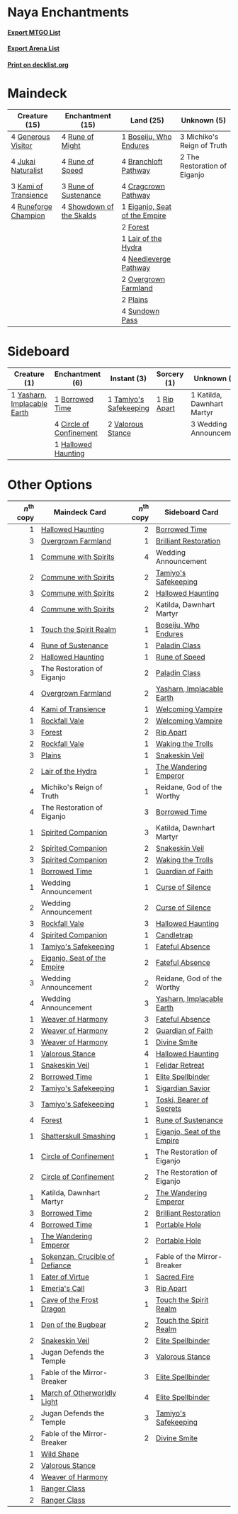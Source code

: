 # Naya Enchantments

#### [Export MTGO List](../collection/Naya%20Enchantments/Naya%20Enchantments.txt)
#### [Export Arena List](../collection/Naya%20Enchantments/Naya%20Enchantments_arena.txt)
#### [Print on decklist.org](http://decklist.org/?deckmain=1%09Boseiju,%20Who%20Endures%0A4%09Branchloft%20Pathway%0A4%09Cragcrown%20Pathway%0A1%09Eiganjo,%20Seat%20of%20the%20Empire%0A2%09Forest%0A4%09Generous%20Visitor%0A4%09Jukai%20Naturalist%0A3%09Kami%20of%20Transience%0A1%09Lair%20of%20the%20Hydra%0A3%09Michiko's%20Reign%20of%20Truth%0A4%09Needleverge%20Pathway%0A2%09Overgrown%20Farmland%0A2%09Plains%0A4%09Rune%20of%20Might%0A4%09Rune%20of%20Speed%0A3%09Rune%20of%20Sustenance%0A4%09Runeforge%20Champion%0A4%09Showdown%20of%20the%20Skalds%0A4%09Sundown%20Pass%0A2%09The%20Restoration%20of%20Eiganjo&deckside=1%09Borrowed%20Time%0A4%09Circle%20of%20Confinement%0A1%09Hallowed%20Haunting%0A1%09Katilda,%20Dawnhart%20Martyr%0A1%09Rip%20Apart%0A1%09Tamiyo's%20Safekeeping%0A2%09Valorous%20Stance%0A3%09Wedding%20Announcement%0A1%09Yasharn,%20Implacable%20Earth)
# Maindeck

|                                         Creature (15)                                         |                                         Enchantment (15)                                          |                                               Land (25)                                                |        Unknown (5)         |
|-----------------------------------------------------------------------------------------------|---------------------------------------------------------------------------------------------------|--------------------------------------------------------------------------------------------------------|----------------------------|
|4 [Generous Visitor](http://gatherer.wizards.com/Pages/Card/Details.aspx?multiverseid=548493)  |4 [Rune of Might](http://gatherer.wizards.com/Pages/Card/Details.aspx?multiverseid=503807)         |1 [Boseiju, Who Endures](http://gatherer.wizards.com/Pages/Card/Details.aspx?multiverseid=548579)       |3 Michiko's Reign of Truth  |
|4 [Jukai Naturalist](http://gatherer.wizards.com/Pages/Card/Details.aspx?multiverseid=548537)  |4 [Rune of Speed](http://gatherer.wizards.com/Pages/Card/Details.aspx?multiverseid=503760)         |4 [Branchloft Pathway](http://gatherer.wizards.com/Pages/Card/Details.aspx?multiverseid=491909)         |2 The Restoration of Eiganjo|
|3 [Kami of Transience](http://gatherer.wizards.com/Pages/Card/Details.aspx?multiverseid=548506)|3 [Rune of Sustenance](http://gatherer.wizards.com/Pages/Card/Details.aspx?multiverseid=503631)    |4 [Cragcrown Pathway](http://gatherer.wizards.com/Pages/Card/Details.aspx?multiverseid=491915)          |                            |
|4 [Runeforge Champion](http://gatherer.wizards.com/Pages/Card/Details.aspx?multiverseid=503632)|4 [Showdown of the Skalds](http://gatherer.wizards.com/Pages/Card/Details.aspx?multiverseid=503845)|1 [Eiganjo, Seat of the Empire](http://gatherer.wizards.com/Pages/Card/Details.aspx?multiverseid=548581)|                            |
|                                                                                               |                                                                                                   |2 [Forest](http://gatherer.wizards.com/Pages/Card/Details.aspx?multiverseid=439860)                     |                            |
|                                                                                               |                                                                                                   |1 [Lair of the Hydra](http://gatherer.wizards.com/Pages/Card/Details.aspx?multiverseid=527546)          |                            |
|                                                                                               |                                                                                                   |4 [Needleverge Pathway](http://gatherer.wizards.com/Pages/Card/Details.aspx?multiverseid=491918)        |                            |
|                                                                                               |                                                                                                   |2 [Overgrown Farmland](http://gatherer.wizards.com/Pages/Card/Details.aspx?multiverseid=535064)         |                            |
|                                                                                               |                                                                                                   |2 [Plains](http://gatherer.wizards.com/Pages/Card/Details.aspx?multiverseid=439856)                     |                            |
|                                                                                               |                                                                                                   |4 [Sundown Pass](http://gatherer.wizards.com/Pages/Card/Details.aspx?multiverseid=541142)               |                            |


# Sideboard

|                                             Creature (1)                                             |                                         Enchantment (6)                                          |                                           Instant (3)                                           |                                     Sorcery (1)                                      |       Unknown (4)        |
|------------------------------------------------------------------------------------------------------|--------------------------------------------------------------------------------------------------|-------------------------------------------------------------------------------------------------|--------------------------------------------------------------------------------------|--------------------------|
|1 [Yasharn, Implacable Earth](http://gatherer.wizards.com/Pages/Card/Details.aspx?multiverseid=491891)|1 [Borrowed Time](http://gatherer.wizards.com/Pages/Card/Details.aspx?multiverseid=534759)        |1 [Tamiyo's Safekeeping](http://gatherer.wizards.com/Pages/Card/Details.aspx?multiverseid=548521)|1 [Rip Apart](http://gatherer.wizards.com/Pages/Card/Details.aspx?multiverseid=513717)|1 Katilda, Dawnhart Martyr|
|                                                                                                      |4 [Circle of Confinement](http://gatherer.wizards.com/Pages/Card/Details.aspx?multiverseid=540834)|2 [Valorous Stance](http://gatherer.wizards.com/Pages/Card/Details.aspx?multiverseid=391950)     |                                                                                      |3 Wedding Announcement    |
|                                                                                                      |1 [Hallowed Haunting](http://gatherer.wizards.com/Pages/Card/Details.aspx?multiverseid=540847)    |                                                                                                 |                                                                                      |                          |


# Other Options

|*n*<sup>th</sup> copy|                                              Maindeck Card                                              |*n*<sup>th</sup> copy|                                            Sideboard Card                                            |
|--------------------:|---------------------------------------------------------------------------------------------------------|--------------------:|------------------------------------------------------------------------------------------------------|
|                    1|[Hallowed Haunting](http://gatherer.wizards.com/Pages/Card/Details.aspx?multiverseid=540847)             |                    2|[Borrowed Time](http://gatherer.wizards.com/Pages/Card/Details.aspx?multiverseid=534759)              |
|                    3|[Overgrown Farmland](http://gatherer.wizards.com/Pages/Card/Details.aspx?multiverseid=535064)            |                    1|[Brilliant Restoration](http://gatherer.wizards.com/Pages/Card/Details.aspx?multiverseid=548298)      |
|                    1|[Commune with Spirits](http://gatherer.wizards.com/Pages/Card/Details.aspx?multiverseid=548487)          |                    4|Wedding Announcement                                                                                  |
|                    2|[Commune with Spirits](http://gatherer.wizards.com/Pages/Card/Details.aspx?multiverseid=548487)          |                    2|[Tamiyo's Safekeeping](http://gatherer.wizards.com/Pages/Card/Details.aspx?multiverseid=548521)       |
|                    3|[Commune with Spirits](http://gatherer.wizards.com/Pages/Card/Details.aspx?multiverseid=548487)          |                    2|[Hallowed Haunting](http://gatherer.wizards.com/Pages/Card/Details.aspx?multiverseid=540847)          |
|                    4|[Commune with Spirits](http://gatherer.wizards.com/Pages/Card/Details.aspx?multiverseid=548487)          |                    2|Katilda, Dawnhart Martyr                                                                              |
|                    1|[Touch the Spirit Realm](http://gatherer.wizards.com/Pages/Card/Details.aspx?multiverseid=548335)        |                    1|[Boseiju, Who Endures](http://gatherer.wizards.com/Pages/Card/Details.aspx?multiverseid=548579)       |
|                    4|[Rune of Sustenance](http://gatherer.wizards.com/Pages/Card/Details.aspx?multiverseid=503631)            |                    1|[Paladin Class](http://gatherer.wizards.com/Pages/Card/Details.aspx?multiverseid=527316)              |
|                    2|[Hallowed Haunting](http://gatherer.wizards.com/Pages/Card/Details.aspx?multiverseid=540847)             |                    1|[Rune of Speed](http://gatherer.wizards.com/Pages/Card/Details.aspx?multiverseid=503760)              |
|                    3|The Restoration of Eiganjo                                                                               |                    2|[Paladin Class](http://gatherer.wizards.com/Pages/Card/Details.aspx?multiverseid=527316)              |
|                    4|[Overgrown Farmland](http://gatherer.wizards.com/Pages/Card/Details.aspx?multiverseid=535064)            |                    2|[Yasharn, Implacable Earth](http://gatherer.wizards.com/Pages/Card/Details.aspx?multiverseid=491891)  |
|                    4|[Kami of Transience](http://gatherer.wizards.com/Pages/Card/Details.aspx?multiverseid=548506)            |                    1|[Welcoming Vampire](http://gatherer.wizards.com/Pages/Card/Details.aspx?multiverseid=540882)          |
|                    1|[Rockfall Vale](http://gatherer.wizards.com/Pages/Card/Details.aspx?multiverseid=535065)                 |                    2|[Welcoming Vampire](http://gatherer.wizards.com/Pages/Card/Details.aspx?multiverseid=540882)          |
|                    3|[Forest](http://gatherer.wizards.com/Pages/Card/Details.aspx?multiverseid=439860)                        |                    2|[Rip Apart](http://gatherer.wizards.com/Pages/Card/Details.aspx?multiverseid=513717)                  |
|                    2|[Rockfall Vale](http://gatherer.wizards.com/Pages/Card/Details.aspx?multiverseid=535065)                 |                    1|[Waking the Trolls](http://gatherer.wizards.com/Pages/Card/Details.aspx?multiverseid=503850)          |
|                    3|[Plains](http://gatherer.wizards.com/Pages/Card/Details.aspx?multiverseid=439856)                        |                    1|[Snakeskin Veil](http://gatherer.wizards.com/Pages/Card/Details.aspx?multiverseid=503810)             |
|                    2|[Lair of the Hydra](http://gatherer.wizards.com/Pages/Card/Details.aspx?multiverseid=527546)             |                    1|[The Wandering Emperor](http://gatherer.wizards.com/Pages/Card/Details.aspx?multiverseid=548337)      |
|                    4|Michiko's Reign of Truth                                                                                 |                    1|Reidane, God of the Worthy                                                                            |
|                    4|The Restoration of Eiganjo                                                                               |                    3|[Borrowed Time](http://gatherer.wizards.com/Pages/Card/Details.aspx?multiverseid=534759)              |
|                    1|[Spirited Companion](http://gatherer.wizards.com/Pages/Card/Details.aspx?multiverseid=548333)            |                    3|Katilda, Dawnhart Martyr                                                                              |
|                    2|[Spirited Companion](http://gatherer.wizards.com/Pages/Card/Details.aspx?multiverseid=548333)            |                    2|[Snakeskin Veil](http://gatherer.wizards.com/Pages/Card/Details.aspx?multiverseid=503810)             |
|                    3|[Spirited Companion](http://gatherer.wizards.com/Pages/Card/Details.aspx?multiverseid=548333)            |                    2|[Waking the Trolls](http://gatherer.wizards.com/Pages/Card/Details.aspx?multiverseid=503850)          |
|                    1|[Borrowed Time](http://gatherer.wizards.com/Pages/Card/Details.aspx?multiverseid=534759)                 |                    1|[Guardian of Faith](http://gatherer.wizards.com/Pages/Card/Details.aspx?multiverseid=527305)          |
|                    1|Wedding Announcement                                                                                     |                    1|[Curse of Silence](http://gatherer.wizards.com/Pages/Card/Details.aspx?multiverseid=534770)           |
|                    2|Wedding Announcement                                                                                     |                    2|[Curse of Silence](http://gatherer.wizards.com/Pages/Card/Details.aspx?multiverseid=534770)           |
|                    3|[Rockfall Vale](http://gatherer.wizards.com/Pages/Card/Details.aspx?multiverseid=535065)                 |                    3|[Hallowed Haunting](http://gatherer.wizards.com/Pages/Card/Details.aspx?multiverseid=540847)          |
|                    4|[Spirited Companion](http://gatherer.wizards.com/Pages/Card/Details.aspx?multiverseid=548333)            |                    1|[Candletrap](http://gatherer.wizards.com/Pages/Card/Details.aspx?multiverseid=534763)                 |
|                    1|[Tamiyo's Safekeeping](http://gatherer.wizards.com/Pages/Card/Details.aspx?multiverseid=548521)          |                    1|[Fateful Absence](http://gatherer.wizards.com/Pages/Card/Details.aspx?multiverseid=534774)            |
|                    2|[Eiganjo, Seat of the Empire](http://gatherer.wizards.com/Pages/Card/Details.aspx?multiverseid=548581)   |                    2|[Fateful Absence](http://gatherer.wizards.com/Pages/Card/Details.aspx?multiverseid=534774)            |
|                    3|Wedding Announcement                                                                                     |                    2|Reidane, God of the Worthy                                                                            |
|                    4|Wedding Announcement                                                                                     |                    3|[Yasharn, Implacable Earth](http://gatherer.wizards.com/Pages/Card/Details.aspx?multiverseid=491891)  |
|                    1|[Weaver of Harmony](http://gatherer.wizards.com/Pages/Card/Details.aspx?multiverseid=548524)             |                    3|[Fateful Absence](http://gatherer.wizards.com/Pages/Card/Details.aspx?multiverseid=534774)            |
|                    2|[Weaver of Harmony](http://gatherer.wizards.com/Pages/Card/Details.aspx?multiverseid=548524)             |                    2|[Guardian of Faith](http://gatherer.wizards.com/Pages/Card/Details.aspx?multiverseid=527305)          |
|                    3|[Weaver of Harmony](http://gatherer.wizards.com/Pages/Card/Details.aspx?multiverseid=548524)             |                    1|[Divine Smite](http://gatherer.wizards.com/Pages/Card/Details.aspx?multiverseid=527299)               |
|                    1|[Valorous Stance](http://gatherer.wizards.com/Pages/Card/Details.aspx?multiverseid=391950)               |                    4|[Hallowed Haunting](http://gatherer.wizards.com/Pages/Card/Details.aspx?multiverseid=540847)          |
|                    1|[Snakeskin Veil](http://gatherer.wizards.com/Pages/Card/Details.aspx?multiverseid=503810)                |                    1|[Felidar Retreat](http://gatherer.wizards.com/Pages/Card/Details.aspx?multiverseid=491638)            |
|                    2|[Borrowed Time](http://gatherer.wizards.com/Pages/Card/Details.aspx?multiverseid=534759)                 |                    1|[Elite Spellbinder](http://gatherer.wizards.com/Pages/Card/Details.aspx?multiverseid=513494)          |
|                    2|[Tamiyo's Safekeeping](http://gatherer.wizards.com/Pages/Card/Details.aspx?multiverseid=548521)          |                    1|[Sigardian Savior](http://gatherer.wizards.com/Pages/Card/Details.aspx?multiverseid=534792)           |
|                    3|[Tamiyo's Safekeeping](http://gatherer.wizards.com/Pages/Card/Details.aspx?multiverseid=548521)          |                    1|[Toski, Bearer of Secrets](http://gatherer.wizards.com/Pages/Card/Details.aspx?multiverseid=503813)   |
|                    4|[Forest](http://gatherer.wizards.com/Pages/Card/Details.aspx?multiverseid=439860)                        |                    1|[Rune of Sustenance](http://gatherer.wizards.com/Pages/Card/Details.aspx?multiverseid=503631)         |
|                    1|[Shatterskull Smashing](http://gatherer.wizards.com/Pages/Card/Details.aspx?multiverseid=491802)         |                    1|[Eiganjo, Seat of the Empire](http://gatherer.wizards.com/Pages/Card/Details.aspx?multiverseid=548581)|
|                    1|[Circle of Confinement](http://gatherer.wizards.com/Pages/Card/Details.aspx?multiverseid=540834)         |                    1|The Restoration of Eiganjo                                                                            |
|                    2|[Circle of Confinement](http://gatherer.wizards.com/Pages/Card/Details.aspx?multiverseid=540834)         |                    2|The Restoration of Eiganjo                                                                            |
|                    1|Katilda, Dawnhart Martyr                                                                                 |                    2|[The Wandering Emperor](http://gatherer.wizards.com/Pages/Card/Details.aspx?multiverseid=548337)      |
|                    3|[Borrowed Time](http://gatherer.wizards.com/Pages/Card/Details.aspx?multiverseid=534759)                 |                    2|[Brilliant Restoration](http://gatherer.wizards.com/Pages/Card/Details.aspx?multiverseid=548298)      |
|                    4|[Borrowed Time](http://gatherer.wizards.com/Pages/Card/Details.aspx?multiverseid=534759)                 |                    1|[Portable Hole](http://gatherer.wizards.com/Pages/Card/Details.aspx?multiverseid=527320)              |
|                    1|[The Wandering Emperor](http://gatherer.wizards.com/Pages/Card/Details.aspx?multiverseid=548337)         |                    2|[Portable Hole](http://gatherer.wizards.com/Pages/Card/Details.aspx?multiverseid=527320)              |
|                    1|[Sokenzan, Crucible of Defiance](http://gatherer.wizards.com/Pages/Card/Details.aspx?multiverseid=548589)|                    1|Fable of the Mirror-Breaker                                                                           |
|                    1|[Eater of Virtue](http://gatherer.wizards.com/Pages/Card/Details.aspx?multiverseid=548558)               |                    1|[Sacred Fire](http://gatherer.wizards.com/Pages/Card/Details.aspx?multiverseid=535035)                |
|                    1|[Emeria's Call](http://gatherer.wizards.com/Pages/Card/Details.aspx?multiverseid=491633)                 |                    3|[Rip Apart](http://gatherer.wizards.com/Pages/Card/Details.aspx?multiverseid=513717)                  |
|                    1|[Cave of the Frost Dragon](http://gatherer.wizards.com/Pages/Card/Details.aspx?multiverseid=527540)      |                    1|[Touch the Spirit Realm](http://gatherer.wizards.com/Pages/Card/Details.aspx?multiverseid=548335)     |
|                    1|[Den of the Bugbear](http://gatherer.wizards.com/Pages/Card/Details.aspx?multiverseid=527541)            |                    2|[Touch the Spirit Realm](http://gatherer.wizards.com/Pages/Card/Details.aspx?multiverseid=548335)     |
|                    2|[Snakeskin Veil](http://gatherer.wizards.com/Pages/Card/Details.aspx?multiverseid=503810)                |                    2|[Elite Spellbinder](http://gatherer.wizards.com/Pages/Card/Details.aspx?multiverseid=513494)          |
|                    1|Jugan Defends the Temple                                                                                 |                    3|[Valorous Stance](http://gatherer.wizards.com/Pages/Card/Details.aspx?multiverseid=391950)            |
|                    1|Fable of the Mirror-Breaker                                                                              |                    3|[Elite Spellbinder](http://gatherer.wizards.com/Pages/Card/Details.aspx?multiverseid=513494)          |
|                    1|[March of Otherworldly Light](http://gatherer.wizards.com/Pages/Card/Details.aspx?multiverseid=548321)   |                    4|[Elite Spellbinder](http://gatherer.wizards.com/Pages/Card/Details.aspx?multiverseid=513494)          |
|                    2|Jugan Defends the Temple                                                                                 |                    3|[Tamiyo's Safekeeping](http://gatherer.wizards.com/Pages/Card/Details.aspx?multiverseid=548521)       |
|                    2|Fable of the Mirror-Breaker                                                                              |                    2|[Divine Smite](http://gatherer.wizards.com/Pages/Card/Details.aspx?multiverseid=527299)               |
|                    1|[Wild Shape](http://gatherer.wizards.com/Pages/Card/Details.aspx?multiverseid=527499)                    |                     |                                                                                                      |
|                    2|[Valorous Stance](http://gatherer.wizards.com/Pages/Card/Details.aspx?multiverseid=391950)               |                     |                                                                                                      |
|                    4|[Weaver of Harmony](http://gatherer.wizards.com/Pages/Card/Details.aspx?multiverseid=548524)             |                     |                                                                                                      |
|                    1|[Ranger Class](http://gatherer.wizards.com/Pages/Card/Details.aspx?multiverseid=527489)                  |                     |                                                                                                      |
|                    2|[Ranger Class](http://gatherer.wizards.com/Pages/Card/Details.aspx?multiverseid=527489)                  |                     |                                                                                                      |

